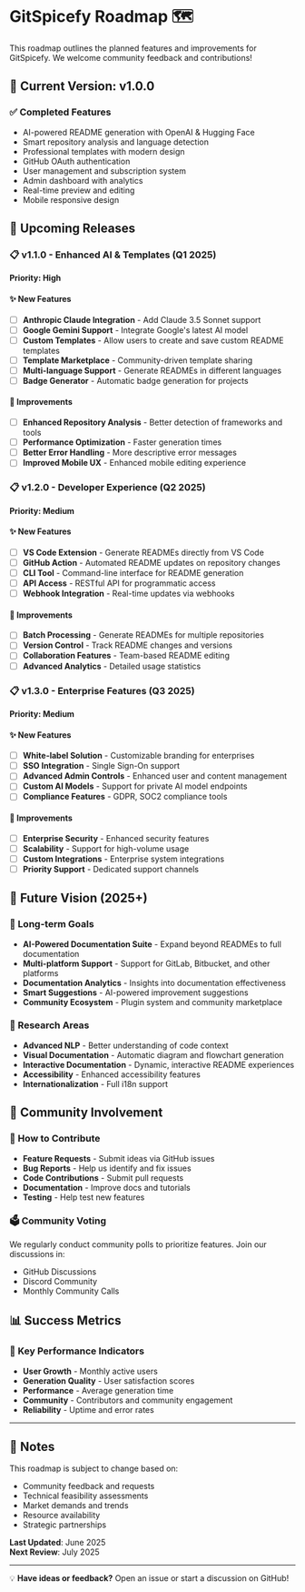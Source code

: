 # GitSpicefy Roadmap 🗺️

This roadmap outlines the planned features and improvements for GitSpicefy. We welcome community feedback and contributions!

## 🎯 Current Version: v1.0.0

### ✅ Completed Features
- AI-powered README generation with OpenAI & Hugging Face
- Smart repository analysis and language detection
- Professional templates with modern design
- GitHub OAuth authentication
- User management and subscription system
- Admin dashboard with analytics
- Real-time preview and editing
- Mobile responsive design

## 🚀 Upcoming Releases

### 📋 v1.1.0 - Enhanced AI & Templates (Q1 2025)
**Priority: High**

#### ✨ New Features
- [ ] **Anthropic Claude Integration** - Add Claude 3.5 Sonnet support
- [ ] **Google Gemini Support** - Integrate Google's latest AI model
- [ ] **Custom Templates** - Allow users to create and save custom README templates
- [ ] **Template Marketplace** - Community-driven template sharing
- [ ] **Multi-language Support** - Generate READMEs in different languages
- [ ] **Badge Generator** - Automatic badge generation for projects

#### 🔧 Improvements
- [ ] **Enhanced Repository Analysis** - Better detection of frameworks and tools
- [ ] **Performance Optimization** - Faster generation times
- [ ] **Better Error Handling** - More descriptive error messages
- [ ] **Improved Mobile UX** - Enhanced mobile editing experience

### 📋 v1.2.0 - Developer Experience (Q2 2025)
**Priority: Medium**

#### ✨ New Features
- [ ] **VS Code Extension** - Generate READMEs directly from VS Code
- [ ] **GitHub Action** - Automated README updates on repository changes
- [ ] **CLI Tool** - Command-line interface for README generation
- [ ] **API Access** - RESTful API for programmatic access
- [ ] **Webhook Integration** - Real-time updates via webhooks

#### 🔧 Improvements
- [ ] **Batch Processing** - Generate READMEs for multiple repositories
- [ ] **Version Control** - Track README changes and versions
- [ ] **Collaboration Features** - Team-based README editing
- [ ] **Advanced Analytics** - Detailed usage statistics

### 📋 v1.3.0 - Enterprise Features (Q3 2025)
**Priority: Medium**

#### ✨ New Features
- [ ] **White-label Solution** - Customizable branding for enterprises
- [ ] **SSO Integration** - Single Sign-On support
- [ ] **Advanced Admin Controls** - Enhanced user and content management
- [ ] **Custom AI Models** - Support for private AI model endpoints
- [ ] **Compliance Features** - GDPR, SOC2 compliance tools

#### 🔧 Improvements
- [ ] **Enterprise Security** - Enhanced security features
- [ ] **Scalability** - Support for high-volume usage
- [ ] **Custom Integrations** - Enterprise system integrations
- [ ] **Priority Support** - Dedicated support channels

## 🔮 Future Vision (2025+)

### 🌟 Long-term Goals
- **AI-Powered Documentation Suite** - Expand beyond READMEs to full documentation
- **Multi-platform Support** - Support for GitLab, Bitbucket, and other platforms
- **Documentation Analytics** - Insights into documentation effectiveness
- **Smart Suggestions** - AI-powered improvement suggestions
- **Community Ecosystem** - Plugin system and community marketplace

### 🎯 Research Areas
- **Advanced NLP** - Better understanding of code context
- **Visual Documentation** - Automatic diagram and flowchart generation
- **Interactive Documentation** - Dynamic, interactive README experiences
- **Accessibility** - Enhanced accessibility features
- **Internationalization** - Full i18n support

## 🤝 Community Involvement

### 📢 How to Contribute
- **Feature Requests** - Submit ideas via GitHub issues
- **Bug Reports** - Help us identify and fix issues
- **Code Contributions** - Submit pull requests
- **Documentation** - Improve docs and tutorials
- **Testing** - Help test new features

### 🗳️ Community Voting
We regularly conduct community polls to prioritize features. Join our discussions in:
- GitHub Discussions
- Discord Community
- Monthly Community Calls

## 📊 Success Metrics

### 🎯 Key Performance Indicators
- **User Growth** - Monthly active users
- **Generation Quality** - User satisfaction scores
- **Performance** - Average generation time
- **Community** - Contributors and community engagement
- **Reliability** - Uptime and error rates

---

## 📝 Notes

This roadmap is subject to change based on:
- Community feedback and requests
- Technical feasibility assessments
- Market demands and trends
- Resource availability
- Strategic partnerships

**Last Updated**: June 2025  
**Next Review**: July 2025

---

💡 **Have ideas or feedback?** Open an issue or start a discussion on GitHub!
